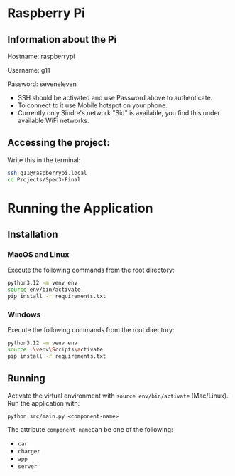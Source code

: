 # Raspberry Pi
## Information about the Pi
Hostname: raspberrypi

Username: g11

Password: seveneleven

- SSH should be activated and use Password above to authenticate.
- To connect to it use Mobile hotspot on your phone.
- Currently only Sindre's network "Sid" is available, you find this under available WiFi networks.
## Accessing the project:
Write this in the terminal:
```bash
ssh g11@raspberrypi.local
cd Projects/Spec3-Final
```
  


# Running the Application
## Installation
### MacOS and Linux
Execute the following commands from the root directory:
```bash
python3.12 -m venv env
source env/bin/activate
pip install -r requirements.txt
```
### Windows
Execute the following commands from the root directory:
```bash
python3.12 -m venv env
source .\venv\Scripts\activate
pip install -r requirements.txt
```

## Running
Activate the virtual environment with `source env/bin/activate` (Mac/Linux).
Run the application with:
```
python src/main.py <component-name>
```

The attribute `component-name`can be one of the following:
* `car`
* `charger`
* `app`
* `server`
